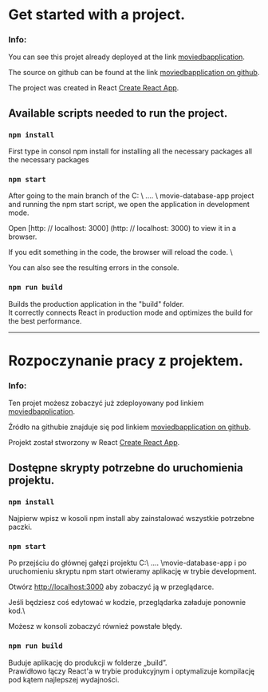 # Get started with a project.

### Info: 
You can see this projet already deployed at the link
 [moviedbapplication](https://moviedbapplication.netlify.app).

The source on github can be found at the link
[moviedbapplication on github](https://github.com/login101i/movie-database-app).


The project was created in React
  [Create React App](https://github.com/facebook/create-react-app).

## Available scripts needed to run the project.

### `npm install`

 First type in consol npm install for installing all the necessary packages all the necessary packages

### `npm start`

After going to the main branch of the C: \ .... \ movie-database-app project and running the npm start script, we open the application in development mode.

Open [http: // localhost: 3000] (http: // localhost: 3000) to view it in a browser.

If you edit something in the code, the browser will reload the code. \

You can also see the resulting errors in the console.

### `npm run build`

Builds the production application in the "build" folder. \
It correctly connects React in production mode and optimizes the build for the best performance. 



-----------------------------------------------


# Rozpoczynanie pracy z projektem.

### Info: 
Ten projet możesz zobaczyć już zdeployowany pod linkiem [moviedbapplication](https://moviedbapplication.netlify.app).

Źródło na githubie znajduje się pod linkiem [moviedbapplication on github](https://github.com/login101i/movie-database-app).


Projekt został stworzony w React   [Create React App](https://github.com/facebook/create-react-app).

## Dostępne skrypty potrzebne do uruchomienia projektu.

### `npm install`

 Najpierw wpisz w kosoli npm install aby zainstalować wszystkie potrzebne paczki.

### `npm start`

Po przejściu do głównej gałęzi projektu C:\ .... \movie-database-app i po uruchomieniu skryptu npm start otwieramy aplikację w trybie development.

Otwórz [http://localhost:3000](http://localhost:3000) aby zobaczyć ją w przeglądarce.

Jeśli będziesz coś edytować w kodzie, przeglądarka załaduje ponownie kod.\

Możesz w konsoli zobaczyć również powstałe błędy.


### `npm run build`

Buduje aplikację do produkcji w folderze „build”. \
Prawidłowo łączy React'a w trybie produkcyjnym i optymalizuje kompilację pod kątem najlepszej wydajności.

<!--  -->
